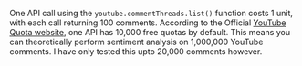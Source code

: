 One API call using the 
`youtube.commentThreads.list()` 
function costs 1 unit, with each call returning 100 comments. 
According to the Official [YouTube Quota website](https://developers.google.com/youtube/v3/determine_quota_cost), one API has 10,000 free quotas by default. This means you can theoretically perform sentiment analysis on 1,000,000 YouTube comments. I have only tested this upto 20,000 comments however.
